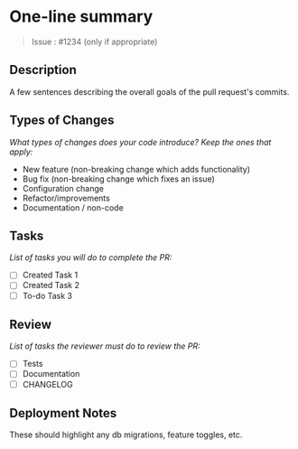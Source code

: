 # One-line summary

> Issue : #1234 (only if appropriate)

## Description

A few sentences describing the overall goals of the pull request's
commits.

## Types of Changes

_What types of changes does your code introduce? Keep the ones that apply:_

- New feature (non-breaking change which adds functionality)
- Bug fix (non-breaking change which fixes an issue)
- Configuration change
- Refactor/improvements
- Documentation / non-code

## Tasks

_List of tasks you will do to complete the PR:_

- [ ] Created Task 1
- [ ] Created Task 2
- [ ] To-do Task 3

## Review

_List of tasks the reviewer must do to review the PR:_

- [ ] Tests
- [ ] Documentation
- [ ] CHANGELOG

## Deployment Notes

These should highlight any db migrations, feature toggles, etc.
